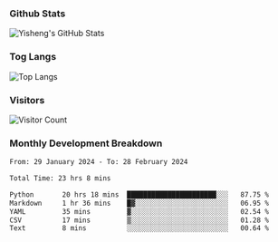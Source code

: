 ### Github Stats
![Yisheng's GitHub Stats](https://github-readme-stats-9qabuvhk1-gongyisheng.vercel.app/api?username=gongyisheng&count_private=true&show_icons=true)
### Tog Langs
![Top Langs](https://github-readme-stats-9qabuvhk1-gongyisheng.vercel.app/api/top-langs/?username=gongyisheng&layout=compact)
### Visitors
![Visitor Count](https://profile-counter.glitch.me/gongyisheng/count.svg)
### Monthly Development Breakdown
<!--START_SECTION:waka-->

```txt
From: 29 January 2024 - To: 28 February 2024

Total Time: 23 hrs 8 mins

Python       20 hrs 18 mins  ██████████████████████░░░   87.75 %
Markdown     1 hr 36 mins    █▓░░░░░░░░░░░░░░░░░░░░░░░   06.95 %
YAML         35 mins         ▓░░░░░░░░░░░░░░░░░░░░░░░░   02.54 %
CSV          17 mins         ▒░░░░░░░░░░░░░░░░░░░░░░░░   01.28 %
Text         8 mins          ░░░░░░░░░░░░░░░░░░░░░░░░░   00.64 %
```

<!--END_SECTION:waka-->
